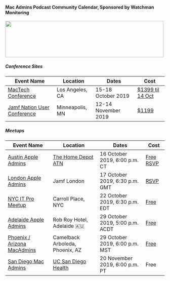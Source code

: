 #### Mac Admins Podcast Community Calendar, Sponsored by Watchman Monitoring

[<img src="https://podcast.macadmins.org/wp-content/uploads/2017/06/Watchman-Monitoring-logo-blue.png" alt="" width="500" height="115" />](https://www.watchmanmonitoring.com)

##### Conference Sites

| Event Name | Location | Dates | Cost |
|------------|----------|-------|------|
| [MacTech Conference](https://conference.mactech.com) | Los Angeles, CA | 15-18 October 2019 | [$1399 til 14 Oct](https://forms.mactech.com/fillsurvey.php?sid=676&rid=None) |
| [Jamf Nation User Conference](https://www.jamf.com/events/jamf-nation-user-conference/2019/) | Minneapolis, MN | 12-14 November 2019 | [$1199](https://www.cvent.com/events/jamf-nation-user-conference-2019/registration-7d9e9c5d913c4c38b847a10de4a84e25.aspx) |


##### Meetups

| Event Name | Location | Dates | Cost |
|------------|----------|-------|------|
| [Austin Apple Admins](https://austinappleadmins.org) | [The Home Depot ATN](https://goo.gl/maps/aqWNzbDn6rsRhUTH6) | 16 October 2019, 6:00 p.m. CT | [Free RSVP](https://www.eventbrite.com/e/october-meetup-at-the-home-depot-technology-center-tickets-75682212535) |
| [London Apple Admins](https://londonappleadmins.org.uk/2019/09/18/17th-october-2019-meet-up-jamf/) | Jamf London | 17 October 2019, 6:30 p.m. GMT | [RSVP](https://londonappleadmins.org.uk/2019/09/18/17th-october-2019-meet-up-jamf/) |
| [NYC IT Pro Meetup](https://octobernycitpromeetup.splashthat.com) | Carroll Place, NYC | 22 October 2019, 6:30 p.m. EDT | [Free](https://octobernycitpromeetup.splashthat.com) | 
| [Adelaide Apple Admins](https://www.eventbrite.com.au/e/apple-admins-adelaide-gm-edition-tickets-75531758523?aff=MacAdminsPodcast) | Rob Roy Hotel, Adelaide 🇦🇺 | 29 October 2019, 5:00 p.m. ACDT | [Free](https://www.eventbrite.com.au/e/apple-admins-adelaide-gm-edition-tickets-75531758523?aff=MacAdminsPodcast) |
| [Phoenix / Arizona MacAdmins](https://www.jamf.com/jamf-nation/events/user-groups/305/phoenix-arizona-macadmins) | Camelback Arboleda, Phoenix, AZ | 29 October 2019, 6:00 p.m. MST | [Free](https://www.jamf.com/jamf-nation/events/user-groups/305/phoenix-arizona-macadmins) |
| [San Diego Mac Admins](https://www.jamf.com/jamf-nation/events/user-groups/306/san-diego-macadmins) | [UC San Diego Health](https://goo.gl/maps/88NxcyfGWfjrkmTS6) | 20 November 2019, 6:00 p.m. PT | Free |
